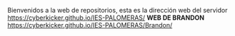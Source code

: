 Bienvenidos a la web de repositorios, esta es la dirección web del servidor https://cyberkicker.github.io/IES-PALOMERAS/
**WEB DE BRANDON** https://cyberkicker.github.io/IES-PALOMERAS/Brandon/

